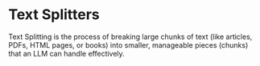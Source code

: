 # Text Splitters
Text Splitting is the process of breaking large chunks of text (like articles, PDFs, HTML pages, or books) into smaller, manageable pieces (chunks) that an LLM can handle effectively.

